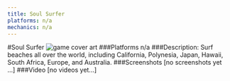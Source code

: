 ```yaml
---
title: Soul Surfer
platforms: n/a
mechanics: n/a
---
```

#Soul Surfer
![game cover art](//images.igdb.com/igdb/image/upload/t_cover_big/syceuky8oyqdupfmxecu.jpg "Logo Title Text 1")
###Platforms
n/a
###Description:
Surf beaches all over the world, including California, Polynesia, Japan, Hawaii, South Africa, Europe, and Australia.
###Screenshots
[no screenshots yet ...]
###Video
[no videos yet...]

